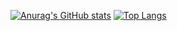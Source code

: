 [![Anurag's GitHub stats](https://github-readme-stats.vercel.app/api?username=kaskil12)](https://github.com/anuraghazra/github-readme-stats)
[![Top Langs](https://github-readme-stats.vercel.app/api/top-langs/?username=kaskil12)](https://github.com/anuraghazra/github-readme-stats)
